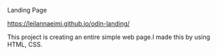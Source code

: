 Landing Page

https://leilannaeimi.github.io/odin-landing/

This project is creating an entire simple web page.I made this by using HTML, CSS.
